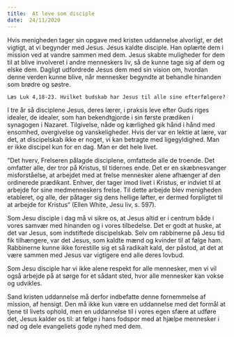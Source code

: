 ```yaml
---
title:  At leve som disciple
date:  24/11/2020
---
```


Hvis menigheden tager sin opgave med kristen uddannelse alvorligt, er det vigtigt, at vi begynder med Jesus. Jesus kaldte disciple. Han oplærte dem i mission ved at vandre sammen med dem. Jesus skabte muligheder for dem til at blive involveret i andre menneskers liv, så de kunne tage sig af dem og elske dem. Dagligt udfordrede Jesus dem med sin vision om, hvordan denne verden kunne blive, når mennesker begyndte at behandle hinanden som brødre og søstre.

`Læs Luk 4,18-23. Hvilket budskab har Jesus til alle sine efterfølgere?`

I tre år så disciplene Jesus, deres lærer, i praksis leve efter Guds riges idealer, de idealer, som han bekendtgjorde i sin første prædiken i synagogen i Nazaret. Tilgivelse, nåde og kærlighed gik hånd i hånd med ensomhed, overgivelse og vanskeligheder. Hvis der var en lektie at lære, var det, at discipelskab ikke er noget, vi kan betragte med ligegyldighed. Man er ikke discipel kun for en dag. Man er det hele livet.

”Det hverv, Frelseren pålagde disciplene, omfattede alle de troende. Det omfatter alle, der tror på Kristus, til tidernes ende. Det er en skæbnesvanger misforståelse, at arbejdet med at frelse mennesker alene afhænger af den ordinerede prædikant. Enhver, der tager imod livet i Kristus, er indviet til at arbejde for sine medmenneskers frelse. Til dette arbejde blev menigheden etableret, og alle, der påtager sig dens hellige løfter, er dermed forpligtet til at arbejde for Kristus“ (Ellen White, Jesu liv, s. 597).

Som Jesu disciple i dag må vi sikre os, at Jesus altid er i centrum både i vores samvær med hinanden og i vores tilbedelse. Det er godt at huske, at det var Jesus, som indstiftede discipelskab. Selv om rabbinerne på Jesu tid fik tilhængere, var det Jesus, som kaldte mænd og kvinder til at følge ham. Rabbinerne kunne ikke forestille sig et så radikalt kald, der påstod, at det at være sammen med Jesus var vigtigere end alle deres lovbud.

Som Jesu disciple har vi ikke alene respekt for alle mennesker, men vi vil også arbejde på at sørge for et sådant sted, hvor alle mennesker kan vokse og udvikles.

Sand kristen uddannelse må derfor indbefatte denne fornemmelse af mission, af hensigt. Den må ikke kun være en uddannelse med det formål at tjene til livets ophold, men en uddannelse til i vores egen sfære at udføre det, Jesus kalder os til: at følge i hans fodspor med at hjælpe mennesker i nød og dele evangeliets gode nyhed med dem.
